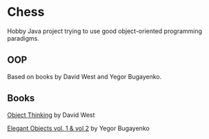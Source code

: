 # Chess

Hobby Java project trying to use good object-oriented programming paradigms.

## OOP
Based on books by David West and Yegor Bugayenko.

## Books
[Object Thinking](http://davewest.us/product/object-thinking/) by David West

[Elegant Objects vol. 1 & vol 2](https://www.yegor256.com/elegant-objects.html) by Yegor Bugayenko
